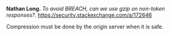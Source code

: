 **Nathan Long.** *To avoid BREACH, can we use gzip on non-token responses?.*
https://security.stackexchange.com/a/172646

Compression must be done by the origin server when it is safe.
